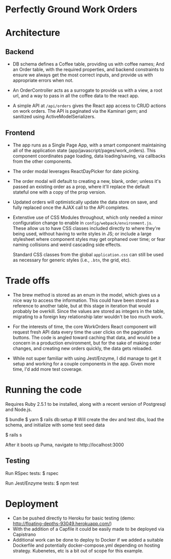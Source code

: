 # Perfectly Ground Work Orders

# Architecture

## Backend

* DB schema defines a Coffee table, providing us with coffee names;
  And an Order table, with the required properties, and backend constraints to ensure we
  always get the most correct inputs, and provide us with appropriate errors when not.

* An OrderController acts as a surrogate to provide us with a view, a root url, and a way
  to pass in all the coffee data to the react app.

* A simple API at `/api/orders` gives the React app access to CRUD actions on work orders.
  The API is paginated via the Kaminari gem; and sanitized using ActiveModelSerializers.

## Frontend

* The app runs as a Single Page App, with a smart component maintaining all of the application
  state (app/javascript/pages/work_orders). This component coordinates page loading, data
  loading/saving, via callbacks from the other components.

* The order modal leverages ReactDayPicker for date picking.

* The order modal will default to creating a new, blank, order; unless it's passed an existing
  order as a prop, where it'll replace the default stateful one with a copy of the prop version.

* Updated orders will optimistically update the data store on save, and fully replaced once
  the AJAX call to the API completes.

* Extenstive use of CSS Modules throughout, which only needed a minor configuration change to
  enable in `config/webpack/environment.js`. These allow us to have CSS classes included directly
  to where they're being used, without having to write styles in JS; or include a large stylesheet
  where component styles may get orphaned over time; or fear naming collisions and weird
  cascading side effects.

  Standard CSS classes from the global `application.css` can still be used as necessary for
  generic styles (i.e., `.btn`, the grid, etc).


# Trade offs

* The brew method is stored as an enum in the model, which gives us a nice way to access
  the information. This could have been stored as a reference to another table, but at
  this stage in iteration that would probably be overkill. Since the values are stored
  as integers in the table, migrating to a foreign key relationship later wouldn't be too
  much work.

* For the interests of time, the core WorkOrders React component will request fresh API data
  every time the user clicks on the pagination buttons. The code is angled toward caching that
  data, and would be a concern in a production environment, but for the sake of making order
  changes, and creating new orders quickly, the data gets reloaded.

* While not super familiar with using Jest/Enzyme, I did manage to get it setup and working
  for a couple components in the app. Given more time, I'd add more test coverage.


# Running the code

Requires Ruby 2.5.1 to be installed, along with a recent version of Postgresql and Node.js.

$ bundle
$ yarn
$ rails db:setup # Will create the dev and test dbs, load the schema,
                   and initialize with some test seed data

$ rails s

After it boots up Puma, navigate to http://localhost:3000

## Testing

Run RSpec tests:
  $ rspec

Run Jest/Enzyme tests:
  $ npm test


# Deployment

* Can be pushed directly to Heroku for basic testing (demo: http://floating-depths-93049.herokuapp.com/)
* With the addition of a Capfile it could be easily made to be deployed via Capistrano
* Additional work can be done to deploy to Docker if we added a suitable Dockerfile and potentially docker-compose.yml depending on hosting strategy. Kubenetes, etc is a bit out of scope for this example.
